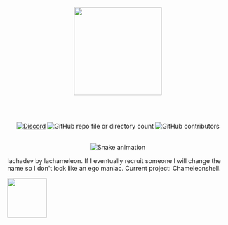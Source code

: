 <div align="center">
  <img height="200" src="https://i.ibb.co/hJW5pkPZ/2025-09-27-10-03-55.png" />

  <br><br>

  [![Discord](https://img.shields.io/discord/1399004980966330388?style=flat)](https://discord.gg/C2dHwBb3k3)
  ![GitHub repo file or directory count](https://img.shields.io/github/directory-file-count/lachadev/chameleonshell)
  ![GitHub contributors](https://img.shields.io/github/contributors/lachadev/chameleonshell)
  

  <br>
  <img src="https://raw.githubusercontent.com/lachadev/lachadev/output/snake.svg" alt="Snake animation" />
</div>



lachadev by lachameleon. If I eventually recruit someone I will change the name so I don't look like an ego maniac.
Current project: Chameleonshell.


[<img width=90 src="https://www.google.com/logos/doodles/2025/googles-27th-birthday-6753651837110886-ldrk.png">](http://google.com.au/)



